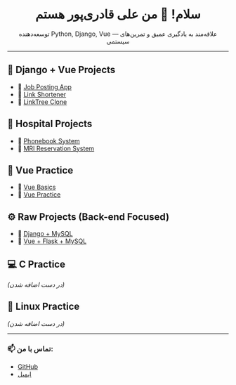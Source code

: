 <h1 align="center">سلام! 👋 من علی قادری‌پور هستم</h1>
<p align="center">توسعه‌دهنده Python, Django, Vue — علاقه‌مند به یادگیری عمیق و تمرین‌های سیستمی</p>

---

## 💼 Django + Vue Projects
- 🔗 [Job Posting App](https://github.com/alighaderipour/jobposting)
- 🔗 [Link Shortener](https://github.com/alighaderipour/linkshortener)
- 🔗 [LinkTree Clone](https://github.com/alighaderipour/LinkTreeClone)

## 🏥 Hospital Projects
- 🔗 [Phonebook System](https://github.com/alighaderipour/phonebook)
- 🔗 [MRI Reservation System](https://github.com/alighaderipour/mri)

## 🎨 Vue Practice
- 🔗 [Vue Basics](https://github.com/alighaderipour/vue)
- 🔗 [Vue Practice](https://github.com/alighaderipour/vue-practice)

## ⚙️ Raw Projects (Back-end Focused)
- 🔗 [Django + MySQL](https://github.com/alighaderipour/djangomysql)
- 🔗 [Vue + Flask + MySQL](https://github.com/alighaderipour/vue-flask-mysql)

## 💻 C Practice
*(در دست اضافه شدن)*

## 🐧 Linux Practice
*(در دست اضافه شدن)*

---

### 📫 تماس با من:
- [GitHub](https://github.com/alighaderipour)
- [ایمیل](mailto:ali.ghaderipour@gmail.com) 

